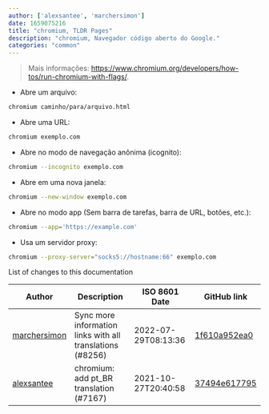 ```yaml
---
author: ['alexsantee', 'marchersimon']
date: 1659075216
title: "chromium, TLDR Pages"
description: "chromium, Navegador código aberto do Google."
categories: "common"
---
```

> Mais informações: <https://www.chromium.org/developers/how-tos/run-chromium-with-flags/>.

- Abre um arquivo:

```bash
chromium caminho/para/arquivo.html
```

- Abre uma URL:

```bash
chromium exemplo.com
```

- Abre no modo de navegação anônima (icognito):

```bash
chromium --incognito exemplo.com
```

- Abre em uma nova janela:

```bash
chromium --new-window exemplo.com
```

- Abre no modo app (Sem barra de tarefas, barra de URL, botões, etc.):

```bash
chromium --app='https://example.com'
```

- Usa um servidor proxy:

```bash
chromium --proxy-server="socks5://hostname:66" exemplo.com
```
List of changes to this documentation


Author | Description | ISO 8601 Date | GitHub link
------|-----|-----|-----
[marchersimon](mailto:50295997+marchersimon@users.noreply.github.com) | Sync more information links with all translations (#8256) | 2022-07-29T08:13:36 | [1f610a952ea0](https://github.com/tldr-pages/tldr/commit/1f610a952ea0d53e0a1bdbd1246ef81f24db2f3f)
[alexsantee](mailto:40058461+alexsantee@users.noreply.github.com) | chromium: add pt_BR translation (#7167) | 2021-10-27T20:40:58 | [37494e617795](https://github.com/tldr-pages/tldr/commit/37494e617795bed2e46ff691ff1c0cfd085221b1)

